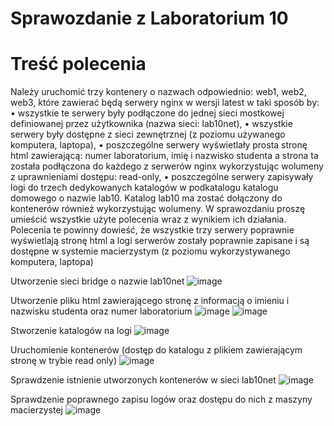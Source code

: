 # Sprawozdanie z Laboratorium 10

# Treść polecenia
Należy uruchomić trzy kontenery o nazwach odpowiednio: web1, web2, web3, które zawierać
będą serwery nginx w wersji latest w taki sposób by:
• wszystkie te serwery były podłączone do jednej sieci mostkowej definiowanej
przez użytkownika (nazwa sieci: lab10net),
• wszystkie serwery były dostępne z sieci zewnętrznej (z poziomu używanego
komputera, laptopa),
• poszczególne serwery wyświetlały prosta stronę html zawierającą: numer
laboratorium, imię i nazwisko studenta a strona ta została podłączona do każdego
z serwerów nginx wykorzystując wolumeny z uprawnieniami dostępu: read-only,
• poszczególne serwery zapisywały logi do trzech dedykowanych katalogów w
podkatalogu katalogu domowego o nazwie lab10. Katalog lab10 ma zostać
dołączony do kontenerów również wykorzystując wolumeny.
W sprawozdaniu proszę umieścić wszystkie użyte polecenia wraz z wynikiem ich działania.
Polecenia te powinny dowieść, że wszystkie trzy serwery poprawnie wyświetlają stronę
html a logi serwerów zostały poprawnie zapisane i są dostępne w systemie macierzystym
(z poziomu wykorzystywanego komputera, laptopa)

Utworzenie sieci bridge o nazwie lab10net
![image](https://github.com/raver1509/PAwChOLab10/assets/36925740/3c6f4791-caab-4270-9d00-d8e67b1a2a7a)

Utworzenie pliku html zawierającego stronę z informacją o imieniu i nazwisku studenta oraz numer laboratorium
![image](https://github.com/raver1509/PAwChOLab10/assets/36925740/e8fe101c-b466-4900-a5aa-70df6cca7bad)
![image](https://github.com/raver1509/PAwChOLab10/assets/36925740/0b8c39bd-ce9a-40d9-b6aa-dac55a914490)

Stworzenie katalogów na logi
![image](https://github.com/raver1509/PAwChOLab10/assets/36925740/4de1d5ec-951c-4f8a-9221-ee6c9420e459)

Uruchomienie kontenerów (dostęp do katalogu z plikiem zawierającym stronę w trybie read only)
![image](https://github.com/raver1509/PAwChOLab10/assets/36925740/f366e01a-f219-4394-9166-b95503ef1242)

Sprawdzenie istnienie utworzonych kontenerów w sieci lab10net
![image](https://github.com/raver1509/PAwChOLab10/assets/36925740/702d1d01-1c91-43f8-9d90-3498de39fc1f)

Sprawdzenie poprawnego zapisu logów oraz dostępu do nich z maszyny macierzystej
![image](https://github.com/raver1509/PAwChOLab10/assets/36925740/4e85edb7-e542-4a27-8bb6-a8aa0983a8b9)





